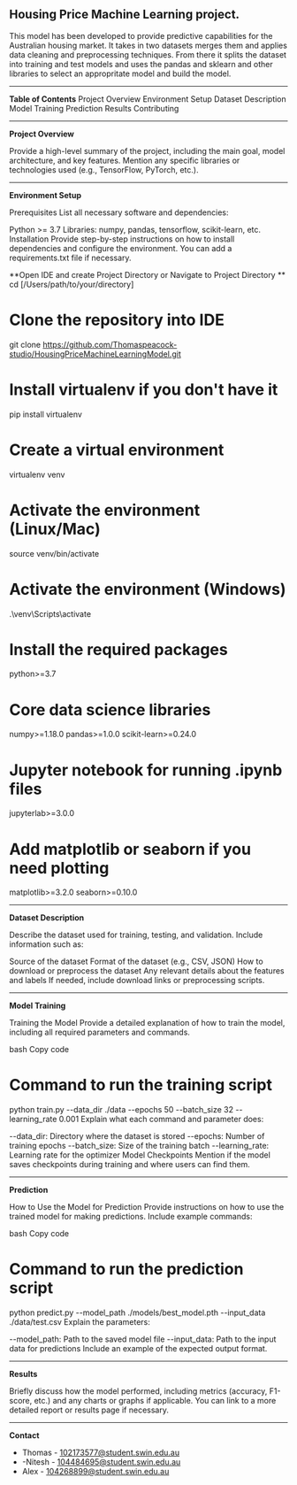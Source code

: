 **Housing Price Machine Learning project.**
------------------------------------------------------------------------------------------------------------------------------------------------------------------------------------------------------------------------------------------------------------
This model has been developed to provide predictive capabilities for the Australian housing market. It takes in two datasets merges them and applies data cleaning and preprocessing techniques. 
From there it splits the dataset into training and test models and uses the pandas and sklearn and other libraries to select an appropritate model and build the model.

------------------------------------------------------------------------------------------------------------------------------------------------------------------------------------------------------------------------------------------------------------
**Table of Contents**
Project Overview
Environment Setup
Dataset Description
Model Training
Prediction
Results
Contributing

------------------------------------------------------------------------------------------------------------------------------------------------------------------------------------------------------------------------------------------------------------
**Project Overview**

Provide a high-level summary of the project, including the main goal, model architecture, and key features. Mention any specific libraries or technologies used (e.g., TensorFlow, PyTorch, etc.).

------------------------------------------------------------------------------------------------------------------------------------------------------------------------------------------------------------------------------------------------------------
**Environment Setup**

Prerequisites
List all necessary software and dependencies:

Python >= 3.7
Libraries: numpy, pandas, tensorflow, scikit-learn, etc.
Installation
Provide step-by-step instructions on how to install dependencies and configure the environment. You can add a requirements.txt file if necessary.


**Open IDE and create Project Directory or Navigate to Project Directory **
cd [/Users/path/to/your/directory]

# Clone the repository into IDE
git clone https://github.com/Thomaspeacock-studio/HousingPriceMachineLearningModel.git

# Install virtualenv if you don't have it
pip install virtualenv

# Create a virtual environment
virtualenv venv

# Activate the environment (Linux/Mac)
source venv/bin/activate

# Activate the environment (Windows)
.\venv\Scripts\activate

# Install the required packages
python>=3.7
# Core data science libraries
numpy>=1.18.0
pandas>=1.0.0
scikit-learn>=0.24.0

# Jupyter notebook for running .ipynb files
jupyterlab>=3.0.0

# Add matplotlib or seaborn if you need plotting
matplotlib>=3.2.0
seaborn>=0.10.0



------------------------------------------------------------------------------------------------------------------------------------------------------------------------------------------------------------------------------------------------------------
**Dataset Description**

Describe the dataset used for training, testing, and validation. Include information such as:

Source of the dataset
Format of the dataset (e.g., CSV, JSON)
How to download or preprocess the dataset
Any relevant details about the features and labels
If needed, include download links or preprocessing scripts.

------------------------------------------------------------------------------------------------------------------------------------------------------------------------------------------------------------------------------------------------------------
**Model Training**

Training the Model
Provide a detailed explanation of how to train the model, including all required parameters and commands.

bash
Copy code
# Command to run the training script
python train.py --data_dir ./data --epochs 50 --batch_size 32 --learning_rate 0.001
Explain what each command and parameter does:

--data_dir: Directory where the dataset is stored
--epochs: Number of training epochs
--batch_size: Size of the training batch
--learning_rate: Learning rate for the optimizer
Model Checkpoints
Mention if the model saves checkpoints during training and where users can find them.


------------------------------------------------------------------------------------------------------------------------------------------------------------------------------------------------------------------------------------------------------------
**Prediction**

How to Use the Model for Prediction
Provide instructions on how to use the trained model for making predictions. Include example commands:

bash
Copy code
# Command to run the prediction script
python predict.py --model_path ./models/best_model.pth --input_data ./data/test.csv
Explain the parameters:

--model_path: Path to the saved model file
--input_data: Path to the input data for predictions
Include an example of the expected output format.

------------------------------------------------------------------------------------------------------------------------------------------------------------------------------------------------------------------------------------------------------------
**Results**

Briefly discuss how the model performed, including metrics (accuracy, F1-score, etc.) and any charts or graphs if applicable. You can link to a more detailed report or results page if necessary.

------------------------------------------------------------------------------------------------------------------------------------------------------------------------------------------------------------------------------------------------------------
**Contact**
- Thomas - 102173577@student.swin.edu.au
- -Nitesh - 104484695@student.swin.edu.au
- Alex - 104268899@student.swin.edu.au
